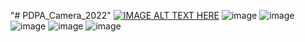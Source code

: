 "# PDPA_Camera_2022" 
[![IMAGE ALT TEXT HERE](https://user-images.githubusercontent.com/93083467/207726916-9719253d-56a0-40fd-b7d3-763a8c9260c3.png)](https://www.youtube.com/watch?v=qenB7elZav0&t=270s)
![image](https://user-images.githubusercontent.com/93083467/207726916-9719253d-56a0-40fd-b7d3-763a8c9260c3.png)
![image](https://user-images.githubusercontent.com/93083467/207726970-51c2a8ef-5607-4f62-a42b-c9c5692cb44c.png)
![image](https://user-images.githubusercontent.com/93083467/207726993-5fc46150-3a33-44ea-8cbf-bf5e655f00ab.png)
![image](https://user-images.githubusercontent.com/93083467/207727023-2203d3e9-b3bd-48db-8e0c-7ea4fb53a862.png)
![image](https://user-images.githubusercontent.com/93083467/207727083-2ed99339-d1a3-4594-be03-4e92b5970a8b.png)
